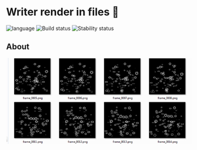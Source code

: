 # Writer render in files :floppy_disk: # 

![language](https://img.shields.io/badge/code-es6-green.svg) 
![Build status](https://img.shields.io/badge/build-passing-green.svg) 
![Stability status](https://img.shields.io/badge/stability-stable-green.svg) 


About
------------   
  
  
![pic](https://github.com/fire888/parametric/blob/master/envElectron/preview.jpg)


